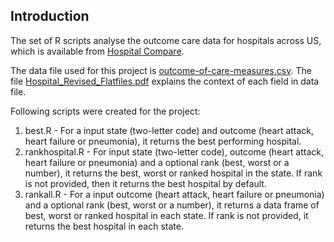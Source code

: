 ## Introduction

The set of R scripts analyse the outcome care data for hospitals across US, which is available from [Hospital Compare](https://data.medicare.gov/data/hospital-compare).

The data file used for this project is [outcome-of-care-measures.csv](outcome-of-care-measures.csv). The file [Hospital_Revised_Flatfiles.pdf](Hospital_Revised_Flatfiles.pdf) explains the context of each field in data file.

Following scripts were created for the project:
<ol>
<li>best.R - For a input state (two-letter code) and outcome (heart attack, heart failure or pneumonia), it returns the best performing hospital.</li>
<li>rankhospital.R - For input state (two-letter code), outcome (heart attack, heart failure or pneumonia) and a optional rank (best, worst or a number), it returns the best, worst or ranked hospital in the state. If rank is not provided, then it returns the best hospital by default.</li>
<li>rankall.R - For a input outcome (heart attack, heart failure or pneumonia) and a optional rank (best, worst or a number), it returns a data frame of best, worst or ranked hospital in each state. If rank is not provided, it returns the best hospital in each state.</li>
</ol>

